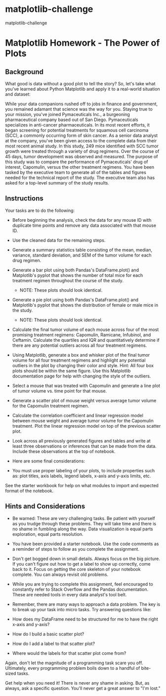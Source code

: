 # matplotlib-challenge
matplotlib-challenge
# Matplotlib Homework - The Power of Plots

## Background
What good is data without a good plot to tell the story?
So, let's take what you've learned about Python Matplotlib and apply it to a real-world situation and dataset:

While your data companions rushed off to jobs in finance and government, you remained adamant that science was the way for you. Staying true to your mission, you've joined Pymaceuticals Inc., a burgeoning pharmaceutical company based out of San Diego. Pymaceuticals specializes in anti-cancer pharmaceuticals. In its most recent efforts, it began screening for potential treatments for squamous cell carcinoma (SCC), a commonly occurring form of skin cancer.
As a senior data analyst at the company, you've been given access to the complete data from their most recent animal study. In this study, 249 mice identified with SCC tumor growth were treated through a variety of drug regimens. Over the course of 45 days, tumor development was observed and measured. The purpose of this study was to compare the performance of Pymaceuticals' drug of interest, Capomulin, versus the other treatment regimens. You have been tasked by the executive team to generate all of the tables and figures needed for the technical report of the study. The executive team also has asked for a top-level summary of the study results.

## Instructions
Your tasks are to do the following:


* Before beginning the analysis, check the data for any mouse ID with duplicate time points and remove any data associated with that mouse ID.


* Use the cleaned data for the remaining steps.


* Generate a summary statistics table consisting of the mean, median, variance, standard deviation, and SEM of the tumor volume for each drug regimen.


* Generate a bar plot using both Pandas's DataFrame.plot() and Matplotlib's pyplot that shows  the number of total mice for each treatment regimen throughout the course of the study.


  * NOTE: These plots should look identical.



* Generate a pie plot using both Pandas's DataFrame.plot() and Matplotlib's pyplot that shows the distribution of female or male mice in the study.


  * NOTE: These plots should look identical.



* Calculate the final tumor volume of each mouse across four of the most promising treatment regimens: Capomulin, Ramicane, Infubinol, and Ceftamin. Calculate the quartiles and IQR and quantitatively determine if there are any potential outliers across all four treatment regimens.


* Using Matplotlib, generate a box and whisker plot of the final tumor volume for all four treatment regimens and highlight any potential outliers in the plot by changing their color and style.
Hint: All four box plots should be within the same figure. Use this Matplotlib documentation page for help with changing the style of the outliers.


* Select a mouse that was treated with Capomulin and generate a line plot of tumor volume vs. time point for that mouse.


* Generate a scatter plot of mouse weight versus average tumor volume for the Capomulin treatment regimen.


* Calculate the correlation coefficient and linear regression model between mouse weight and average tumor volume for the Capomulin treatment. Plot the linear regression model on top of the previous scatter plot.


* Look across all previously generated figures and tables and write at least three observations or inferences that can be made from the data. Include these observations at the top of notebook.


* Here are some final considerations:


* You must use proper labeling of your plots, to include properties such as: plot titles, axis labels, legend labels, x-axis and y-axis limits, etc.


See the starter workbook for help on what modules to import and expected format of the notebook.



## Hints and Considerations


* Be warned: These are very challenging tasks. Be patient with yourself as you trudge through these problems. They will take time and there is no shame in fumbling along the way. Data visualization is equal parts exploration, equal parts resolution.


* You have been provided a starter notebook. Use the code comments as a reminder of steps to follow as you complete the assignment.


* Don't get bogged down in small details. Always focus on the big picture. If you can't figure out how to get a label to show up correctly, come back to it. Focus on getting the core skeleton of your notebook complete. You can always revisit old problems.


* While you are trying to complete this assignment, feel encouraged to constantly refer to Stack Overflow and the Pandas documentation. These are needed tools in every data analyst's tool belt.


* Remember, there are many ways to approach a data problem. The key is to break up your task into micro tasks. Try answering questions like:


 * How does my DataFrame need to be structured for me to have the right x-axis and y-axis?


 * How do I build a basic scatter plot?


 * How do I add a label to that scatter plot?


 * Where would the labels for that scatter plot come from?


Again, don't let the magnitude of a programming task scare you off. Ultimately, every programming problem boils down to a handful of bite-sized tasks.


Get help when you need it! There is never any shame in asking. But, as always, ask a specific question. You'll never get a great answer to "I'm lost."

